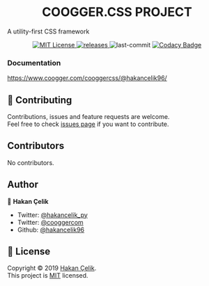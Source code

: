 <h1 align="center">COOGGER.CSS PROJECT</h1>
<p align="left">
 A utility-first CSS framework
 </p>
<p align="center">
  <a href="https://github.com/coogger/coogger.css/blob/super-coogger/LICENSE.txt" target="_blank">
    <img alt="MIT License" title="MIT License" src="https://img.shields.io/github/license/coogger/coogger.css.svg?style=for-the-badge"/>
  </a>
  <a href="https://github.com/coogger/coogger.css/releases" target="_blank">
    <img alt="releases" title="releases" src="https://img.shields.io/github/release/coogger/coogger.css.svg?style=for-the-badge"/>
  </a>
  <img alt="last-commit" title="last-commit" src="https://img.shields.io/github/last-commit/coogger/coogger.css.svg?style=for-the-badge"/>
  <a href="https://www.codacy.com/app/hakancelik96/coogger.css?utm_source=github.com&amp;utm_medium=referral&amp;utm_content=coogger/coogger.css&amp;utm_campaign=Badge_Grade" target="_blank">
 <img alt="Codacy Badge" title="Codacy Badge" src="https://img.shields.io/codacy/grade/a18298bc2894419f99b9c359833c1131?style=for-the-badge"/>
  </a>
</p>

### Documentation

https://www.coogger.com/cooggercss/@hakancelik96/

## 🤝 Contributing

Contributions, issues and feature requests are welcome.<br />
Feel free to check [issues page](https://github.com/coogger/coogger.css/issues) if you want to contribute.

## Contributors
No contributors.

## Author

👤 **Hakan Çelik**

- Twitter: [@hakancelik_py](https://twitter.com/hakancelik_py)
- Twitter: [@cooggercom](https://twitter.com/cooggercom)
- Github: [@hakancelik96](https://github.com/hakancelik96)

## 📝 License

Copyright © 2019 [Hakan Çelik](https://github.com/coogger/coogger.css).<br/>
This project is [MIT](https://github.com/coogger/coogger.css/blob/master/LICENSE) licensed.

